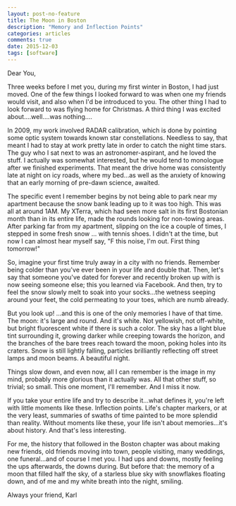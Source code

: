 ```yaml
---
layout: post-no-feature
title: The Moon in Boston
description: "Memory and Inflection Points"
categories: articles
comments: true
date: 2015-12-03
tags: [software]
---
```


Dear You,

Three weeks before I met you, during my first winter in Boston, I had just moved. One of the few things I looked forward to was when one my friends would visit, and also when I'd be introduced to you. The other thing I had to look forward to was flying home for Christmas. A third thing I was excited about....well....was nothing....

In 2009, my work involved RADAR calibration, which is done by pointing some optic system towards known star constellations. Needless to say, that meant I had to stay at work pretty late in order to catch the night time stars. The guy who I sat next to was an astronomer-aspirant, and he loved the stuff. I actually was somewhat interested, but he would tend to monologue after we finished experiments. That meant the drive home was consistently late at night on icy roads, where my bed...as well as the anxiety of knowing that an early morning of pre-dawn science, awaited.

The specific event I remember begins by not being able to park near my apartment because the snow bank leading up to it was too high. This was all at around 1AM. My XTerra, which had seen more salt in its first Bostonian month than in its entire life, made the rounds looking for non-towing areas. After parking far from my apartment, slipping on the ice a couple of times, I stepped in some fresh snow ... with tennis shoes. I didn't at the time, but now I can almost hear myself say, "F this noise, I'm out. First thing tomorrow!"

So, imagine your first time truly away in a city with no friends. Remember being colder than you've ever been in your life and double that. Then, let's say that someone you've dated for forever and recently broken up with is now seeing someone else; this you learned via Facebook. And then, try to feel the snow slowly melt to soak into your socks...the wetness seeping around your feet, the cold permeating to your toes, which are numb already.

But you look up! ...and this is one of the only memories I have of that time. The moon: it's large and round. And it's white. Not yellowish, not off-white, but bright fluorescent white if there is such a color. The sky has a light blue tint surrounding it, growing darker while creeping towards the horizon, and the branches of the bare trees reach toward the moon, poking holes into its craters. Snow is still lightly falling, particles brilliantly reflecting off street lamps and moon beams. A beautiful night. 

Things slow down, and even now, all I can remember is the image in my mind, probably more glorious than it actually was. All that other stuff, so trivial; so small. This one moment, I'll remember. And I miss it now.

If you take your entire life and try to describe it...what defines it, you're left with little moments like these. Inflection points. Life's chapter markers, or at the very least, summaries of swaths of time painted to be more splendid than reality. Without moments like these, your life isn't about memories...it's about history. And that's less interesting.

For me, the history that followed in the Boston chapter was about making new friends, old friends moving into town, people visiting, many weddings, one funeral...and of course I met you. I had ups and downs, mostly feeling the ups afterwards, the downs during. But before that: the memory of a moon that filled half the sky, of a starless blue sky with snowflakes floating down, and of me and my white breath into the night, smiling.

Always your friend,
Karl
